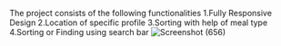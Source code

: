 The project consists of the following functionalities
1.Fully Responsive Design 
2.Location of specific profile
3.Sorting with help of meal type
4.Sorting or Finding using search bar
![Screenshot (656)](https://github.com/Yashini13/Project/assets/142714954/fb862201-f573-4013-a993-fb7bdc25663c)

